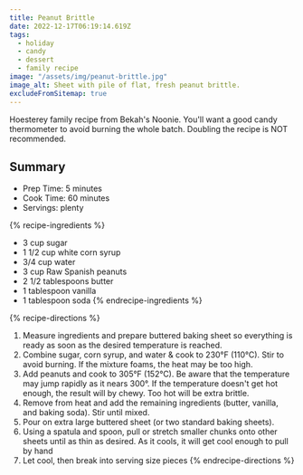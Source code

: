 ```yaml
---
title: Peanut Brittle
date: 2022-12-17T06:19:14.619Z
tags:
  - holiday
  - candy
  - dessert
  - family recipe
image: "/assets/img/peanut-brittle.jpg"
image_alt: Sheet with pile of flat, fresh peanut brittle.
excludeFromSitemap: true
---
```

Hoesterey family recipe from Bekah's Noonie. You'll want a good candy thermometer to avoid burning the whole batch. Doubling the recipe is NOT recommended.

## Summary

- Prep Time: 5 minutes
- Cook Time: 60 minutes
- Servings: plenty

{% recipe-ingredients %}

- 3 cup sugar
- 1 1/2 cup white corn syrup
- 3/4 cup water
- 3 cup Raw Spanish peanuts
- 2 1/2 tablespoons butter
- 1 tablespoon vanilla
- 1 tablespoon soda
{% endrecipe-ingredients %}

{% recipe-directions %}

1. Measure ingredients and prepare buttered baking sheet so everything is ready as soon as the desired temperature is reached.
1. Combine sugar, corn syrup, and water & cook to 230°F (110°C). Stir to avoid burning. If the mixture foams, the heat may be too high.
1. Add peanuts and cook to 305°F (152°C). Be aware that the temperature may jump rapidly as it nears 300°. If the temperature doesn't get hot enough, the result will by chewy. Too hot will be extra brittle.
1. Remove from heat and add the remaining ingredients (butter, vanilla, and baking soda). Stir until mixed.
1. Pour on extra large buttered sheet (or two standard baking sheets).
1. Using a spatula and spoon, pull or stretch smaller chunks onto other sheets until as thin as desired. As it cools, it will get cool enough to pull by hand
1. Let cool, then break into serving size pieces
{% endrecipe-directions %}
